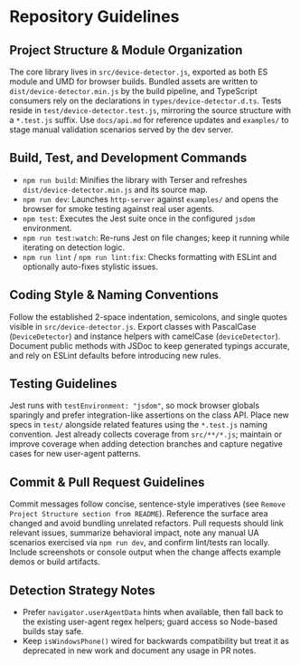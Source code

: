 # Repository Guidelines

## Project Structure & Module Organization
The core library lives in `src/device-detector.js`, exported as both ES module and UMD for browser builds. Bundled assets are written to `dist/device-detector.min.js` by the build pipeline, and TypeScript consumers rely on the declarations in `types/device-detector.d.ts`. Tests reside in `test/device-detector.test.js`, mirroring the source structure with a `*.test.js` suffix. Use `docs/api.md` for reference updates and `examples/` to stage manual validation scenarios served by the dev server.

## Build, Test, and Development Commands
- `npm run build`: Minifies the library with Terser and refreshes `dist/device-detector.min.js` and its source map.
- `npm run dev`: Launches `http-server` against `examples/` and opens the browser for smoke testing against real user agents.
- `npm test`: Executes the Jest suite once in the configured `jsdom` environment.
- `npm run test:watch`: Re-runs Jest on file changes; keep it running while iterating on detection logic.
- `npm run lint` / `npm run lint:fix`: Checks formatting with ESLint and optionally auto-fixes stylistic issues.

## Coding Style & Naming Conventions
Follow the established 2-space indentation, semicolons, and single quotes visible in `src/device-detector.js`. Export classes with PascalCase (`DeviceDetector`) and instance helpers with camelCase (`deviceDetector`). Document public methods with JSDoc to keep generated typings accurate, and rely on ESLint defaults before introducing new rules.

## Testing Guidelines
Jest runs with `testEnvironment: "jsdom"`, so mock browser globals sparingly and prefer integration-like assertions on the class API. Place new specs in `test/` alongside related features using the `*.test.js` naming convention. Jest already collects coverage from `src/**/*.js`; maintain or improve coverage when adding detection branches and capture negative cases for new user-agent patterns.

## Commit & Pull Request Guidelines
Commit messages follow concise, sentence-style imperatives (see `Remove Project Structure section from README`). Reference the surface area changed and avoid bundling unrelated refactors. Pull requests should link relevant issues, summarize behavioral impact, note any manual UA scenarios exercised via `npm run dev`, and confirm lint/tests ran locally. Include screenshots or console output when the change affects example demos or build artifacts.

## Detection Strategy Notes
- Prefer `navigator.userAgentData` hints when available, then fall back to the existing user-agent regex helpers; guard access so Node-based builds stay safe.
- Keep `isWindowsPhone()` wired for backwards compatibility but treat it as deprecated in new work and document any usage in PR notes.
